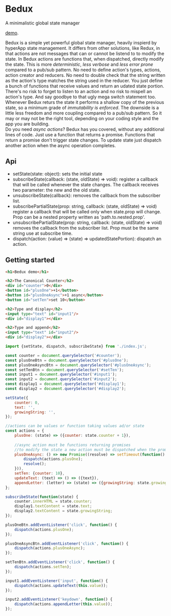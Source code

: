# Bedux

A minimalistic global state manager

[demo](https://fbedussi.github.io/bedux/).

Bedux is a simple yet powerful global state manager, heavily inspierd by hyperApp state management. It differs from other solutions, like Redux, in that actions are not messages that can or cannot be listend to to modify the state. In Bedux actions are functions that, when dispatched, directly modify the state. This is more *deterministic*, *less verbose* and *less error prone* compared to a pub/sub pattern. No need to define action's types, actions, action creator and reducers. No need to double check that the string written as the action's type matches the string used in the reducer. You just define a bunch of functions that receive values and return an udated state portion. There's no risk to forget to listen to an action and no risk to mispell an action's type. And say goodbye to that ugly mega switch statement too. 
Whenever Bedux returs the state it performs a shallow copy of the previous state, so a minimum grade of *immutability is enforced*. 
The downside is a little less freedom and more coupling compared to a pub/sub pattern. So it may or may not be the right tool, depending on your coding style and the app you are building.  
Do you need *async actions*? Bedux has you covered, without any additional lines of code. Just use a function that returns a promise. Functions that return a promise don't trigger state changes. To update state just dispatch another action when the async operation completes. 

## Api
- setState(state: object): sets the initial state
- subscribeState(callback: (state, oldState) => void): register a callback that will be called whenever the state changes. The callback receives two parameter: the new and the old state. 
- unsubscribeState(callback): removes the callback from the subscriber list.  
- subscribePartialState(prop: string, callback: (state, oldState) => void) register a callback that will be called only when state.prop will change. Prop can be a nested property written as 'path.to.nested.prop'.
- unsubscribePartialState(prop: string, callback: (state, oldState) => void) removes the callback from the subscriber list. Prop must be the same string use at subscribe time.
- dispatch(action: (value) => (state) => updatedStatePortion): dispatch an action.

## Getting started
```html
<h1>Bedux demo</h1>

<h2>The Canonical Counter</h2>
<div id="counter">0</div>
<button id="plusOne">+1</button>
<button id="plusOneAsync">+1 async</button>
<button id="setTen">set 10</button>

<h2>Type and display</h2>
<input type="text" id="input1"/>
<div id="display1"></div>

<h2>Type and append</h2>
<input type="text" id="input2"/>
<div id="display2"></div>
```

```javascript
import {setState, dispatch, subscribeState} from './index.js';

const counter = document.querySelector('#counter');
const plusOneBtn = document.querySelector('#plusOne');
const plusOneAsyncBtn = document.querySelector('#plusOneAsync');
const setTenBtn = document.querySelector('#setTen');
const input1 = document.querySelector('#input1');
const input2 = document.querySelector('#input2');
const display1 = document.querySelector('#display1');
const display2 = document.querySelector('#display2');

setState({
    counter: 0,
    text: '',
    growingString: '',
});

//actions can be values or function taking values ad/or state
const actions = { 
    plusOne: (state) => ({counter: state.counter + 1}),
    
    //async action must be functions returning promises
    //to modify the state a new action must be dispatched when the promise is resolved
    plusOneAsync: () => new Promise((resolve) => setTimeout(function() {
        dispatch(actions.plusOne);
        resolve();
    })),
    setTen: {counter: 10},
    updateText: (text) => () => ({text}), 
    appendLetter: (letter) => (state) => ({growingString: state.growingString + letter}),
};

subscribeState(function(state) {
    counter.innerHTML = state.counter;
    display1.textContent = state.text;
    display2.textContent = state.growingString;
});

plusOneBtn.addEventListener('click', function() {
    dispatch(actions.plusOne);
});

plusOneAsyncBtn.addEventListener('click', function() {
    dispatch(actions.plusOneAsync);
});

setTenBtn.addEventListener('click', function() {
    dispatch(actions.setTen);
});

input1.addEventListener('input', function() {
    dispatch(actions.updateText(this.value));
});

input2.addEventListener('keydown', function() {
    dispatch(actions.appendLetter(this.value));
});
```
